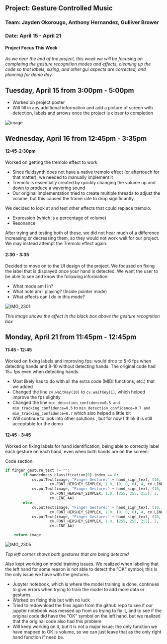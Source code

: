 ## Project: Gesture Controlled Music
### Team: Jayden Okorougo, Anthony Hernandez, Gulliver Brower
### Date: April 15 - April 21

#### Project Focus This Week
*As we near the end of the project, this week we will be focusing on completing the gesture recognition modes and effects, cleaning up the code so that labels, sizing, and other gui aspects are corrected, and planning for demo day.*

## Tuesday, April 15 from 3:00pm - 5:00pm
* Worked on project poster
* Will fill in any additional information and add a picture of screen with detection, labels and arrows once the project is closer to completion

![image](https://github.com/user-attachments/assets/968c0832-e7bb-43aa-8e38-1af2f2f43e18)

## Wednesday, April 16 from 12:45pm - 3:35pm

#### 12:45-2:30pm
Worked on getting the tremolo effect to work
* Since fluidsynth does not have a native tremolo effect (or aftertouch for that matter), we needed to manually implement it
* Tremolo is essentially created by quickly changing the volume up and down to produce a wavering sound
* Our original implementation tried to create multiple threads to adjust the volume, but this caused the frame rate to drop significantly.

We decided to look at and test other effects that could replace tremolo:
* Expression (which is a percentage of volume)
* Resonance

After trying and testing both of these, we did not hear much of a difference increasing or decreasing them, so they would not work well for our project. We may instead attempt the Tremolo effect again.

#### 2:30 - 3:35
Decided to move on to the UI design of the project. We focused on fixing the label that is displayed once your hand is detected. We want the user to be able to see and know the following information:

* What mode am I in?
* What note am I playing? (Inside pointer mode)
* What effects can I do in this mode?

![IMG_2301](https://github.com/user-attachments/assets/35c6d2e0-313d-48cb-b2a3-b923c1d62e7c)

*This image shows the effect in the black box above the gesture recognition box*


## Monday, April 21 from 11:45pm - 12:45pm

#### 11:45 - 12:45
Worked on fixing labels and improving fps; would drop to 5-6 fps when detecting hands and 8-10 without detecting hands. The original code had 15+ fps even when detecting hands.
* Most likely has to do with all the extra code (MIDI functions, etc.) that we added
* Changed the line `cv.waitKey(10)` to `cv.waitKey(1)`, which helped improve the fps slightly
* Changed the line `min_detection_confidence=0.5 and min_tracking_confidence=0.5` to `min_detection_confidence=0.7 and min_tracking_confidence=0.7` which also helped a little bit
* Will continue to look into other solutions , but for now I think it is still acceptable for the demo

#### 12:45 - 3:45

Worked on fixing labels for hand identification; being able to correctly label each gesture on each hand, even when both hands are on the screen:

Code section:
```python
if finger_gesture_text != "":
        if handedness.classification[0].index == 0:
            cv.putText(image, "Finger Gesture:" + hand_sign_text, (10, 100),
                    cv.FONT_HERSHEY_SIMPLEX, 1.0, (0, 0, 0), 4, cv.LINE_AA)
            cv.putText(image, "Finger Gesture:" + hand_sign_text, (10, 100),
                    cv.FONT_HERSHEY_SIMPLEX, 1.0, (255, 255, 255), 2,
                    cv.LINE_AA)
        else:
            cv.putText(image, "Finger Gesture:" + hand_sign_text, (10, 60),
                    cv.FONT_HERSHEY_SIMPLEX, 1.0, (0, 0, 0), 4, cv.LINE_AA)
            cv.putText(image, "Finger Gesture:" + hand_sign_text, (10, 60),
                    cv.FONT_HERSHEY_SIMPLEX, 1.0, (255, 255, 255), 2,
                    cv.LINE_AA)

    return image
```
![IMG_2305](https://github.com/user-attachments/assets/2eaa586d-383d-40a0-aebf-a7b54e5eb5fd)

*Top left corner shows both gestures that are being detected*


Also kept working on model training issues. We realized when labeling that the left hand for some reason is not able to detect the "OK" symbol; this is the only issue we have with the gestures. 
* Jupyter notebook, which is where the model training is done, continues to give errors when trying to train the model to add more data or gestures
* Worked on fixing this but with no luck
* Tried to redownload the files again from the github repo to see if our jupyter notebook was messed up from us trying to fix it, and to see if the original code did have the "OK" symbol on the left hand, but we realized that the original code also had this problem
* Will keep working on it, but it is not a major issue; the only function we have mapped to OK is volume, so we can just leave that as the only right hand function if need be.
